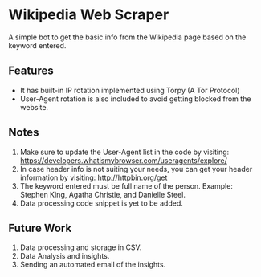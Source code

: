
# Wikipedia Web Scraper

A simple bot to get the basic info from the Wikipedia page based on the keyword entered. 

## Features
* It has built-in IP rotation implemented using Torpy (A Tor Protocol)
* User-Agent rotation is also included to avoid getting blocked from the website.

## Notes
1. Make sure to update the User-Agent list in the code by visiting:  https://developers.whatismybrowser.com/useragents/explore/
2. In case header info is not suiting your needs, you can get your header information by visiting: http://httpbin.org/get
3. The keyword entered must be full name of the person. Example: Stephen King, Agatha Christie, and Danielle Steel.
4. Data processing code snippet is yet to be added.

## Future Work
1. Data processing and storage in CSV.
2. Data Analysis and insights.
3. Sending an automated email of the insights.
